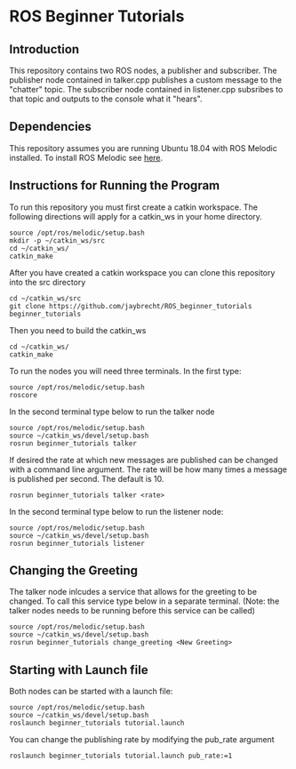 # ROS Beginner Tutorials

## Introduction

This repository contains two ROS nodes, a publisher and subscriber. The publisher node contained in talker.cpp publishes a custom message to the "chatter" topic. The subscriber node contained in listener.cpp subsribes to that topic and outputs to the console what it "hears". 

## Dependencies 

This repository assumes you are running Ubuntu 18.04 with ROS Melodic installed. To install ROS Melodic see [here](http://wiki.ros.org/melodic/Installation/Ubuntu).

## Instructions for Running the Program

To run this repository you must first create a catkin workspace. The following directions will apply for a catkin_ws in your home directory. 

```
source /opt/ros/melodic/setup.bash
mkdir -p ~/catkin_ws/src
cd ~/catkin_ws/
catkin_make
```

After you have created a catkin workspace you can clone this repository into the src directory

```
cd ~/catkin_ws/src
git clone https://github.com/jaybrecht/ROS_beginner_tutorials beginner_tutorials
```

Then you need to build the catkin_ws

```
cd ~/catkin_ws/
catkin_make
```

To run the nodes you will need three terminals. In the first type:

```
source /opt/ros/melodic/setup.bash
roscore
```

In the second terminal type below to run the talker node

```
source /opt/ros/melodic/setup.bash
source ~/catkin_ws/devel/setup.bash
rosrun beginner_tutorials talker
```

If desired the rate at which new messages are published can be changed with a command line argument. The rate will be how many times a message is published per second. The default is 10.

```
rosrun beginner_tutorials talker <rate>
```


In the second terminal type below to run the listener node:

```
source /opt/ros/melodic/setup.bash
source ~/catkin_ws/devel/setup.bash
rosrun beginner_tutorials listener
```

## Changing the Greeting

The talker node inlcudes a service that allows for the greeting to be changed. To call this service type below in a separate terminal. (Note: the talker nodes needs to be running before this service can be called)

```
source /opt/ros/melodic/setup.bash
source ~/catkin_ws/devel/setup.bash
rosrun beginner_tutorials change_greeting <New Greeting>
```

## Starting with Launch file 

Both nodes can be started with a launch file:

```
source /opt/ros/melodic/setup.bash
source ~/catkin_ws/devel/setup.bash
roslaunch beginner_tutorials tutorial.launch
```

You can change the publishing rate by modifying the pub_rate argument

```
roslaunch beginner_tutorials tutorial.launch pub_rate:=1
```